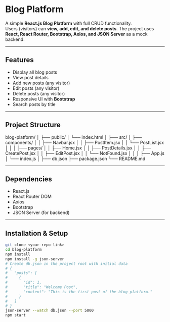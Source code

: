 # Blog Platform

A simple **React.js Blog Platform** with full CRUD functionality.  
Users (visitors) can **view, add, edit, and delete posts**. The project uses **React, React Router, Bootstrap, Axios, and JSON Server** as a mock backend.

---

## Features

- Display all blog posts  
- View post details  
- Add new posts (any visitor)  
- Edit posts (any visitor)  
- Delete posts (any visitor)  
- Responsive UI with **Bootstrap**  
- Search posts by title  

---

## Project Structure

blog-platform/
│
├── public/
│   └── index.html
│
├── src/
│   ├── components/
│   │   ├── Navbar.jsx
│   │   ├── PostItem.jsx
│   │   └── PostList.jsx
│   │
│   ├── pages/
│   │   ├── Home.jsx
│   │   ├── PostDetails.jsx
│   │   ├── CreatePost.jsx
│   │   ├── EditPost.jsx
│   │   └── NotFound.jsx
│   │
│   ├── App.js
│   └── index.js
│
├── db.json
├── package.json
└── README.md


---

## Dependencies

- React.js
- React Router DOM
- Axios
- Bootstrap
- JSON Server (for backend)

---

## Installation & Setup

```bash
git clone <your-repo-link>
cd blog-platform
npm install
npm install -g json-server
# Create db.json in the project root with initial data
# {
#   "posts": [
#     {
#       "id": 1,
#       "title": "Welcome Post",
#       "content": "This is the first post of the blog platform."
#     }
#   ]
# }
json-server --watch db.json --port 5000
npm start
```